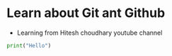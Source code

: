# Learn about Git ant Github

- Learning from Hitesh choudhary youtube channel

```python
print("Hello")
```

